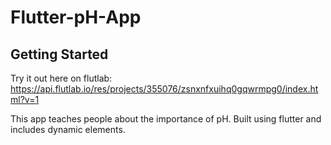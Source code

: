 # Flutter-pH-App

## Getting Started

Try it out here on flutlab:
https://api.flutlab.io/res/projects/355076/zsnxnfxuihq0gqwrmpg0/index.html?v=1

This app teaches people about the importance of pH. Built using flutter and includes dynamic elements. 